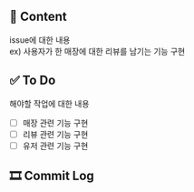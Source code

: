 📄 Content
-------------
issue에 대한 내용 </br>
ex) 사용자가 한 매장에 대한 리뷰를 남기는 기능 구현

✅ To Do
-------------
해야할 작업에 대한 내용
- [ ] 매장 관련 기능 구현
- [ ] 리뷰 관련 기능 구현
- [ ] 유저 관련 기능 구현

🎞 Commit Log
-------------

